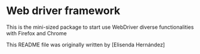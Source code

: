 # Web driver framework

This is the mini-sized package to start use WebDriver diverse functionalities with Firefox and Chrome

This README file was originally written by [Elisenda Hernández]
